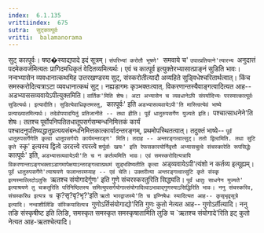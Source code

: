```yaml
---
index:  6.1.135
vrittiindex:  675
sutra:  सुट्कात्पूर्वः
vritti:  balamanorama 
---
```


सुट् कात्पूर्वः। षष्ठ�स्याद्यपादे इदं सूत्रम्। `संपरिभ्यां करोतौ भूषणे' `समवाये च' `उपात्प्रतियत्ने'त्यारभ्य `अनुदात्तं पदमेकवर्जमित्यतः प्रागिदमधिकृतं वेदितव्यमित्यर्थः। एवं च कात्पूर्व इत्युक्तेरभ्यासात्प्राङ्नं सुडिति भावः। नन्वभ्यासेन व्यवधानात्कथमिह उत्तरखण्डस्य सुट्, संस्करोतीत्यादौ अव्यहिते सुड्विधेश्चरितार्थत्वात्। किंच समस्करोदित्यत्राऽटा व्यवधानात्कथं सुट्। नह्यडागमः कृञ्भक्तःत्वात्. विकरणान्तस्यैवाङ्गत्वादित्यत आह-- अडभ्याससव्यवायेऽपीत्युक्तमिति। `वार्तिक'मिति शेषः। अटा अभ्यासेन च व्यवधानेऽपि संपर्यादिभ्यः परस्मात्कात्पूर्वः सुडित्यर्थः। इत्यादीति। सुडित्येवाधिकृतमस्तु, `कात्पूर्वः' इति `अडभ्यासव्यवायेऽपी'ति मास्त्वित्येवं भाष्ये प्रत्याख्यातमित्यर्थः। तदेवोपपादयितुं प्रतिजानीते -- तथा हीति। पूर्वं धातुरुपसर्गेण युज्यते इति। `पश्चात्साधनेने'ति शेषः। ततश्च पूर्वोपनिपतितधातूपसर्गसम्बन्धनिमित्तकं कार्यं पश्चादनुपतिष्यद्धातुप्रत्ययसंबन्धनिमित्तकात्कार्यादन्तरङ्गम्, प्रथमोपस्थितत्वात्। तदुक्तं भाष्ये-- `पूर्वं धातुरुपसर्गेणेति कृत्वा धातूपसर्गयोः कार्यमन्तरङ्ग' मिति। तदाह -- अन्तरङ्गत्वात्सुट्। ततो द्वित्वमिति. तथा सुटि कृते `स्कृ' इत्यस्य द्वित्वे उरदत्त्वे रपरत्वे `शर्पूर्वाः खयः' इति रेफसकारयोर्निवृत्तौ अभ्यासचुत्वे संचस्कारेति रूपसिद्धेः `कात्पूर्वः' इति, `अडभ्यासव्यवायेऽपी'ति च न कर्तव्यमिति भावः। एवं समस्करोदित्यत्रापि विकरणान्ताऽङ्गभक्ताऽडागमापेक्षयाऽन्तरङ्गत्वात्प्रथमं सुड्भविष्यतीति कृत्वा `अड्व्यवायेऽपी'त्यंशो न कर्तव्य इत्यूह्यम्। `पूर्वं धातुरुपसर्गेणे'त्याश्रयणे फलान्तरमप्याह -- एवं चेति। उक्तरीत्या अन्तरङ्गत्वात्सुटि कृते संस्कृ इत्यस्माल्लिटोऽतुसि `ऋतश्च संयोगादेर्गुणः' इति गुणे संचरस्करतुरिति सिद्ध्यति। `पूर्वं धातुः साधनेन युज्यते' इत्याश्रयणे तु चक्रतुरिति परिनिष्ठितस्य समित्युपसर्गयोगात्संयोगादित्वाऽभावाद्गुणस्याऽसिद्धिरिति भावः। ननु संचस्करिव, संचस्करिथ इत्यत्र च `कृ?सृ?वृ?भृ?'इति `ऋतो भारद्वाजस्ये'ति च इण्निषेधः स्यादित्यत आह-- कृसृभृवृसूत्रे इत्यादि। नन्वाशीर्लिङि संस्क्रियादित्यत्र `गुणोऽर्तिसंयोगाद्यो'रिति गुणः कुतो नेत्यत आह-- गुणोऽर्तीत्यादि। ननु तङि संस्कृषीष्ट इति लिङि, समस्कृत समस्कृत समस्कृषातामिति लुङि च `ऋतश्च संयोगादे'रिति इट् कुतो नेत्यत आह-ऋतश्चेत्यादि। 

